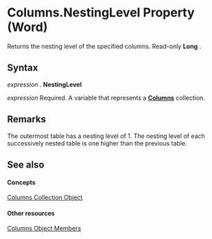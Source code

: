 
# Columns.NestingLevel Property (Word)

Returns the nesting level of the specified columns. Read-only  **Long** .


## Syntax

 _expression_ . **NestingLevel**

 _expression_ Required. A variable that represents a **[Columns](7c2d1353-cbc4-a162-83a1-6cac1300266f.md)** collection.


## Remarks

The outermost table has a nesting level of 1. The nesting level of each successively nested table is one higher than the previous table.


## See also


#### Concepts


[Columns Collection Object](7c2d1353-cbc4-a162-83a1-6cac1300266f.md)
#### Other resources


[Columns Object Members](0c588082-0571-6261-e15f-12c0f076052f.md)
